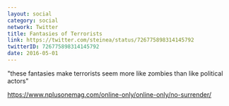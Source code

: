 ```yaml
---
layout: social
category: social
network: Twitter
title: Fantasies of Terrorists
link: https://twitter.com/steinea/status/726775898314145792
twitterID: 726775898314145792
date: 2016-05-01
---
```


"these fantasies make terrorists seem more like zombies than like political actors"

<https://www.nplusonemag.com/online-only/online-only/no-surrender/>
